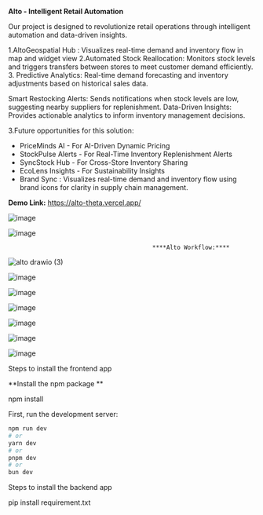 
**Alto - Intelligent Retail Automation**


Our project is designed to revolutionize retail operations through intelligent automation and data-driven insights.

1.AltoGeospatial Hub : Visualizes real-time demand and inventory flow in map and widget view
2.Automated Stock Reallocation: Monitors stock levels and triggers transfers between stores to meet customer demand efficiently.
3. Predictive Analytics: Real-time demand forecasting and inventory adjustments based on historical sales data.


Smart Restocking Alerts: Sends notifications when stock levels are low, suggesting nearby suppliers for replenishment.
Data-Driven Insights: Provides actionable analytics to inform inventory management decisions.

3.Future opportunities for this solution:
 - PriceMinds AI - For AI-Driven Dynamic Pricing
 - StockPulse Alerts - For Real-Time Inventory Replenishment Alerts
 - SyncStock Hub - For Cross-Store Inventory Sharing
-  EcoLens Insights - For Sustainability Insights
- Brand Sync : Visualizes real-time demand and inventory flow using brand icons for clarity in supply chain management.


**Demo Link:**
https://alto-theta.vercel.app/

![image](https://github.com/user-attachments/assets/f3e122e7-04f6-42b5-86f3-1e3ad41f9938)

![image](https://github.com/user-attachments/assets/af4978ae-ee81-49f8-a7e5-af3a1e8542c6)




                                             ****Alto Workflow:****

![alto drawio (3)](https://github.com/user-attachments/assets/7b982893-7a94-4d14-a261-55c9d25b8c1c)


![image](https://github.com/user-attachments/assets/dbc8c554-b050-4bd6-8d05-5795e62ea244)


![image](https://github.com/user-attachments/assets/bba4d6cb-67a7-4f78-bd79-de5c6e18bd6d)

![image](https://github.com/user-attachments/assets/fde489c5-237e-4b51-9d1c-f1822253c5a0)

![image](https://github.com/user-attachments/assets/9d2e075b-89a5-4bc4-82ec-e63fee4a74fb)

![image](https://github.com/user-attachments/assets/66980814-8d40-42a0-9b6b-8d4fbf630d16)

![image](https://github.com/user-attachments/assets/0e3f79fb-9d5f-4d91-b6b1-83ec86808de7)


Steps to install the frontend app

**Install the npm package **

npm install

First, run the development server:

```bash
npm run dev
# or
yarn dev
# or
pnpm dev
# or
bun dev
```

Steps to install the backend app

pip install requirement.txt

